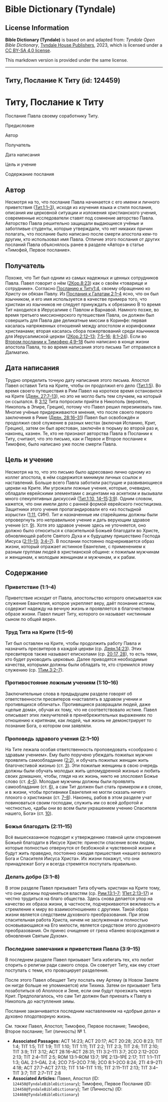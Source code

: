 # Bible Dictionary (Tyndale)

## License Information

**Bible Dictionary (Tyndale)** is based on and adapted from: _Tyndale Open Bible Dictionary_, [Tyndale House Publishers](https://tyndaleopenresources.com/), 2023, which is licensed under a [CC BY-SA 4.0 license](https://creativecommons.org/licenses/by-sa/4.0/legalcode.en).

This markdown version is provided under the same license.



--------------------------------

## Титу, Послание К Титу (id: 124459)

Титу, Послание к Титу
=====================

Послание Павла своему соработнику Титу.

Предисловие

Автор

Получатель

Дата написания

Цель и учение

Содержание послания

Автор
-----

Несмотря на то, что послание Павла начинается с его имени и личного приветствия ([Тит.1:1–3](https://ref.ly/Titus1:1-Titus1:3)), исходя из изучения языка и стиля послания, описания им церковной ситуации и изложения христианского учения, современные исследователи ставят под сомнение авторство Павла. Авторство Павла решительно защищали выдающиеся учёные и заботливые студенты, которые утверждали, что нет никаких причин полагать, что послание было написано после смерти апостола кем\-то другим, кто использовал имя Павла. Отличие этого послания от других посланий Павла объяснялось ранее в разделе «Автор» в статье «Тимофей, Первое послание».

Получатель
----------

Похоже, что Тит был одним из самых надежных и ценных сотрудников Павла. Павел говорит о нём ([2Кор.8:23](https://ref.ly/2Cor8:23)) как о своём «товарище и сотруднике». Согласно [Посланию к Титу1:4](https://ref.ly/Titus1:4), своему обращению ко Христу он обязан Павлу. Из [Послания к Галатам 2:1–4](https://ref.ly/Gal2:1-Gal2:4) ясно, что он был язычником, и его имя используется в качестве примера того, что христиан из язычников не следует принуждать к обрезанию В то время Тит находился в Иерусалиме с Павлом и Варнавой. Намного позже, во время третьего миссионерского путешествия Павла, он должен был совершить для Павла две деликатные миссии в Коринфе: первая касалась напряженных отношений между апостолом и коринфскими христианами; вторая касалась сбора пожертвований среди язычников для Иерусалимской церкви ([2Кор.2:12–13](https://ref.ly/2Cor2:12-2Cor2:13); [7:5–16](https://ref.ly/2Cor7:5-2Cor7:16); [8:1–24](https://ref.ly/2Cor8:1-2Cor8:24)). Если во [Втором послании к Тимофею 4:9–18](https://ref.ly/2Tim4:9-2Tim4:18) было написано в конце жизни апостола Павла, то во время написания этого письма Тит отправился в Далматию.

Дата написания
--------------

Трудно определить точную дату написания этого письма. Апостол Павел оставил Тита на Крите, чтобы он продолжил его дело ([Тит.1:5](https://ref.ly/Titus1:5)). Во время своего путешествия в Рим Павел на короткое время остановился на Крите ([Деян. 27:7–13](https://ref.ly/Acts27:7-Acts27:13)), но это не могло быть тем случаем, на который он ссылался. В [3:12](https://ref.ly/Titus3:12) Тита попросили прийти в Никополь (вероятно, Никополь в Эпире, Греция), потому что Павел решил перезимовать там. Многие учёные придерживаются мнения, что после своего первого заключения в Риме ([Деян. 28:16–31](https://ref.ly/Acts28:16-Acts28:31)) Павел был освобождён и продолжил своё служение в разных местах (включая Испанию, Крит, Грецию), затем он был арестован, заключён в тюрьму во второй раз и, наконец, казнен. Те, кто не признают авторства Павла в Послании к Титу, считают, что это письмо, как и Первое и Второе послание к Тимофею, было написано уже после смерти Павла.

Цель и учение
-------------

Несмотря на то, что это письмо было адресовано лично одному из коллег апостола, в нём содержится минимум личных ссылок и наставлений. Больше всего Павла заботили растущие и развивающиеся церкви на Крите. Им угрожали ложные учения, которые, очевидно, обладали еврейскими элементами с акцентами на аскетизм и вызывали много спекулятивных дискуссий ([Тит.1:10, 14–15](https://ref.ly/Titus1:10):[3:9](https://ref.ly/Titus3:9)). Одним словом, кажется, что они имели дело с ранней формой еврейского гностицизма. Защитники этого учения пропагандировали его «из постыдной корысти» ([1:11](https://ref.ly/Titus1:11), СИН). Тит и назначенные им старейшины должны были опровергнуть это неправильное учение и дать верующим здравое учение (ст. [9](https://ref.ly/Titus1:9)). Хотя это здравое учение здесь не уточняется, оно должно было относиться к спасительной Божьей благодати во Христе, обновляющей работе Святого Духа и к будущему пришествию Господа Иисуса ([2:11–13](https://ref.ly/Titus2:11-Titus2:13); [3:4–7](https://ref.ly/Titus3:4-Titus3:7)). В послании постоянно подчеркивается образ жизни, который отражает истинное Евангелие, с применением к разным группам людей в христианской общине: к пожилым мужчинам и женщинам, к молодым женщинам и мужчинам, и к рабам.

Содержание
----------

### Приветствие (1:1–4\)

Приветствие исходит от Павла, апостольство которого описывается как служение Евангелия, которое укрепляет веру, даёт познание истины, содержит надежду на вечную жизнь и проявляется в благочестивом образе жизни. Павел пишет Титу, которого он называет «истинным сыном по общей вере».

### Труд Тита на Крите (1:5–9\)

Тит был оставлен на Крите, чтобы продолжить работу Павла и назначить пресвитеров в каждой церкви (ср. [Деян.14:23](https://ref.ly/Acts14:23)). Этих пресвитеров также называют епископами (ср. [20:17, 28](https://ref.ly/Acts20:17)), то есть теми, кто будет руководить церковью. Далее приводятся необходимые качества, которыми должны были обладать те, кто стремился этому служению (ср. [1Тим.3:2–7](https://ref.ly/1Tim3:2-1Tim3:7)).

### Противостояние ложным учениям (1:10–16\)

Заключительные слова в предыдущем разделе говорят об ответственности пресвитеров «наставлять в здравом учении и противящихся обличать». Противящиеся развращали людей, даже «целые дома», обучая их тому, что не соответствовало истине. Павел описывает этих лжеучителей в пренебрежительных выражениях по отношению к критянам, как людей, чья жизнь не демонстрирует то познание Бога, о котором они заявляли.

### Проповедь здравого учения (2:1–10\)

На Тите лежала особая ответственность проповедовать «сообразно с здравым учением». Ему было поручено убеждать пожилых мужчин проявлять самообладание ([2:2](https://ref.ly/Titus2:2)), и обучать пожилых женщин жить благочестивой жизнью (ст. [3](https://ref.ly/Titus2:3)). Эти пожилые женщины в свою очередь должны были обучать молодых жить целомудренной жизнью и любить своих домашних, чтобы, глядя на их жизнь, никто не злословил Божье слово (ст. [4–5](https://ref.ly/Titus2:4-Titus2:5)). Молодые мужчины должны были проявлять самообладание (ст. [6](https://ref.ly/Titus2:6)), а сам Тит должен был стать примером и в слове, и в жизни, чтобы противники Евангелия не могли сказать ничего плохого о христианах (ст. [7–8](https://ref.ly/Titus2:7-Titus2:8)). Наконец, рабов в этом разделе учат повиноваться своим господам, служить им со всей добротой и честностью, «дабы они во всем были украшением учению Спасителя нашего, Бога» (ст. [10](https://ref.ly/Titus2:10)).

### Божья благодать (2:11–15\)

Всё вышесказанное подводит к утверждению главной цели откровения Божьей благодати в Иисусе Христе: принести спасение всем людям, которые полностью отвернутся от безбожной и чувственной жизни и будут жить праведно, постоянно ожидая пришествия «нашего великого Бога и Спасителя Иисуса Христа». Их жизни покажут, что они принадлежат Богу и всегда стремятся поступать правильно.

### Делать добро (3:1–8\)

В этом разделе Павел призывает Тита обучить христиан на Крите тому, что они должны подчиняться властям (ср. [Рим.13:1–7](https://ref.ly/Rom13:1-Rom13:7); [1Пет.2:13–17](https://ref.ly/1Pet2:13-1Pet2:17)) и честно трудиться на благо общества. Здесь снова делается упор на качество их образа жизни, в частности, подчеркиваются вежливость и стремление к миру во взаимоотношениях с другими. Такой образ жизни является следствием духовного преобразования. При этом спасительная работа Христа, ничем не заслуженная и полностью основывающаяся на Его милости, является средством этого духовного преобразования. Он принес очищение от греха «банею возрождения и обновления Святым Духом».

### Последние замечания и приветствия Павла (3:9–15\)

В последнем разделе Павел призывает Тита избегать тех, кто любит спорить о религии ради самого спора. Он советует Титу, как ему стоит поступать с теми, кто провоцирует разделения.

После этого Павел обещает Титу послать ему Артему (в Новом Завете он нигде больше не упоминается) или Тихика. Затем он призывает Тита позаботиться об Аполлосе и Зене, если они будут проезжать через Крит. Предполагалось, что сам Тит должен был приехать к Павлу в Никополь до наступления зимы.

Послание заканчивается последним наставлением на «добрые дела» и духовно плодотворную жизнь.

*См. также* Павел, Апостол; Тимофею, Первое послание; Тимофею, Второе послание; Тит (личность) № 1.

* **Associated Passages:** ACT 14:23; ACT 20:17; ACT 20:28; 2CO 8:23; TIT 1:4; TIT 1:5; TIT 1:9; TIT 1:10; TIT 1:11; TIT 2:2; TIT 2:3; TIT 2:6; TIT 2:10; TIT 3:9; TIT 3:12; ACT 28:16–ACT 28:31; 1TI 3:2–1TI 3:7; 2CO 2:12–2CO 2:13; TIT 2:4–TIT 2:5; ROM 13:1–ROM 13:7; 1PE 2:13–1PE 2:17; TIT 1:1–TIT 1:3; GAL 2:1–GAL 2:4; 2CO 7:5–2CO 7:16; 2CO 8:1–2CO 8:24; 2TI 4:9–2TI 4:18; ACT 27:7–ACT 27:13; TIT 1:14–TIT 1:15; TIT 2:11–TIT 2:13; TIT 3:4–TIT 3:7; TIT 2:7–TIT 2:8
* **Associated Articles:** Павел, Апостол (ID: `124450@TyndaleBibleDictionary`); Тимофею, Первое Послание (ID: `124458@TyndaleBibleDictionary`); Тит (Личность) (ID: `124460@TyndaleBibleDictionary`)

